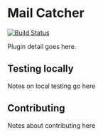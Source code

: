 # Mail Catcher

[![Build Status](https://travis-ci.org/JWardee/mail-catcher.svg?branch=master)](https://travis-ci.org/JWardee/mail-catcher)

Plugin detail goes here.

## Testing locally

Notes on local testing go here

## Contributing

Notes about contributing here

